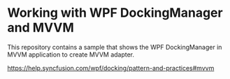 # Working with WPF DockingManager and MVVM

This repository contains a sample that shows the WPF DockingManager in MVVM application to create MVVM adapter.

https://help.syncfusion.com/wpf/docking/pattern-and-practices#mvvm
